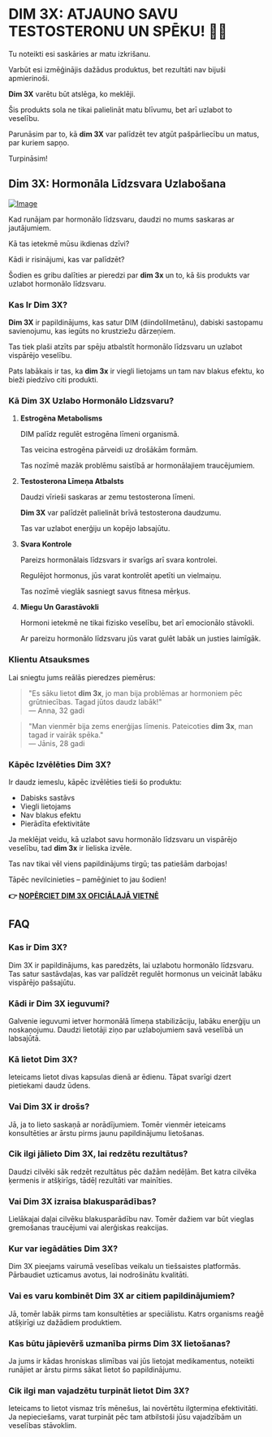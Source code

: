 # DIM 3X: ATJAUNO SAVU TESTOSTERONU UN SPĒKU! 💪✨

Tu noteikti esi saskāries ar matu izkrišanu. 

Varbūt esi izmēģinājis dažādus produktus, bet rezultāti nav bijuši apmierinoši.

**Dim 3X** varētu būt atslēga, ko meklēji. 

Šis produkts sola ne tikai palielināt matu blīvumu, bet arī uzlabot to veselību.

Parunāsim par to, kā **dim 3X** var palīdzēt tev atgūt pašpārliecību un matus, par kuriem sapņo. 

Turpināsim!

## Dim 3X: Hormonāla Līdzsvara Uzlabošana

[![Image](https://www2.sellhealth.com/237/dim3x_new_5_2.jpg)](https://gchaffi.com/Dpdfmz15)

Kad runājam par hormonālo līdzsvaru, daudzi no mums saskaras ar jautājumiem. 

Kā tas ietekmē mūsu ikdienas dzīvi? 

Kādi ir risinājumi, kas var palīdzēt? 

Šodien es gribu dalīties ar pieredzi par **dim 3x** un to, kā šis produkts var uzlabot hormonālo līdzsvaru.

### Kas Ir Dim 3X?

**Dim 3X** ir papildinājums, kas satur DIM (diindolilmetānu), dabiski sastopamu savienojumu, kas iegūts no krustziežu dārzeņiem. 

Tas tiek plaši atzīts par spēju atbalstīt hormonālo līdzsvaru un uzlabot vispārējo veselību.

Pats labākais ir tas, ka **dim 3x** ir viegli lietojams un tam nav blakus efektu, ko bieži piedzīvo citi produkti.

### Kā Dim 3X Uzlabo Hormonālo Līdzsvaru?

1. **Estrogēna Metabolisms**
   
   DIM palīdz regulēt estrogēna līmeni organismā. 
   
   Tas veicina estrogēna pārveidi uz drošākām formām.
   
   Tas nozīmē mazāk problēmu saistībā ar hormonālajiem traucējumiem.

2. **Testosterona Līmeņa Atbalsts**

   Daudzi vīrieši saskaras ar zemu testosterona līmeni.
   
   **Dim 3X** var palīdzēt palielināt brīvā testosterona daudzumu.
   
   Tas var uzlabot enerģiju un kopējo labsajūtu.

3. **Svara Kontrole**

   Pareizs hormonālais līdzsvars ir svarīgs arī svara kontrolei.
   
   Regulējot hormonus, jūs varat kontrolēt apetīti un vielmaiņu.
   
   Tas nozīmē vieglāk sasniegt savus fitnesa mērķus.

4. **Miegu Un Garastāvokli**

   Hormoni ietekmē ne tikai fizisko veselību, bet arī emocionālo stāvokli.
   
   Ar pareizu hormonālo līdzsvaru jūs varat gulēt labāk un justies laimīgāk.

### Klientu Atsauksmes

Lai sniegtu jums reālās pieredzes piemērus:

> "Es sāku lietot **dim 3x**, jo man bija problēmas ar hormoniem pēc grūtniecības. 
> Tagad jūtos daudz labāk!"  
> — Anna, 32 gadi

> "Man vienmēr bija zems enerģijas līmenis. 
> Pateicoties **dim 3x**, man tagad ir vairāk spēka."  
> — Jānis, 28 gadi

### Kāpēc Izvēlēties Dim 3X?

Ir daudz iemeslu, kāpēc izvēlēties tieši šo produktu:

- Dabisks sastāvs
- Viegli lietojams
- Nav blakus efektu
- Pierādīta efektivitāte

Ja meklējat veidu, kā uzlabot savu hormonālo līdzsvaru un vispārējo veselību, tad **dim 3x** ir lieliska izvēle.

Tas nav tikai vēl viens papildinājums tirgū; tas patiešām darbojas!

Tāpēc nevilcinieties – pamēģiniet to jau šodien!



**👉 [NOPĒRCIET DIM 3X OFICIĀLAJĀ VIETNĒ](https://gchaffi.com/Dpdfmz15)**

## FAQ

### Kas ir Dim 3X?
Dim 3X ir papildinājums, kas paredzēts, lai uzlabotu hormonālo līdzsvaru. Tas satur sastāvdaļas, kas var palīdzēt regulēt hormonus un veicināt labāku vispārējo pašsajūtu.

### Kādi ir Dim 3X ieguvumi?
Galvenie ieguvumi ietver hormonālā līmeņa stabilizāciju, labāku enerģiju un noskaņojumu. Daudzi lietotāji ziņo par uzlabojumiem savā veselībā un labsajūtā.

### Kā lietot Dim 3X?
Ieteicams lietot divas kapsulas dienā ar ēdienu. Tāpat svarīgi dzert pietiekami daudz ūdens.

### Vai Dim 3X ir drošs?
Jā, ja to lieto saskaņā ar norādījumiem. Tomēr vienmēr ieteicams konsultēties ar ārstu pirms jaunu papildinājumu lietošanas.

### Cik ilgi jālieto Dim 3X, lai redzētu rezultātus?
Daudzi cilvēki sāk redzēt rezultātus pēc dažām nedēļām. Bet katra cilvēka ķermenis ir atšķirīgs, tādēļ rezultāti var mainīties.

### Vai Dim 3X izraisa blakusparādības?
Lielākajai daļai cilvēku blakusparādību nav. Tomēr dažiem var būt vieglas gremošanas traucējumi vai alerģiskas reakcijas.

### Kur var iegādāties Dim 3X?
Dim 3X pieejams vairumā veselības veikalu un tiešsaistes platformās. Pārbaudiet uzticamus avotus, lai nodrošinātu kvalitāti.

### Vai es varu kombinēt Dim 3X ar citiem papildinājumiem?
Jā, tomēr labāk pirms tam konsultēties ar speciālistu. Katrs organisms reaģē atšķirīgi uz dažādiem produktiem.

### Kas būtu jāpievērš uzmanība pirms Dim 3X lietošanas?
Ja jums ir kādas hroniskas slimības vai jūs lietojat medikamentus, noteikti runājiet ar ārstu pirms sākat lietot šo papildinājumu.

### Cik ilgi man vajadzētu turpināt lietot Dim 3X?
Ieteicams to lietot vismaz trīs mēnešus, lai novērtētu ilgtermiņa efektivitāti. Ja nepieciešams, varat turpināt pēc tam atbilstoši jūsu vajadzībām un veselības stāvoklim.